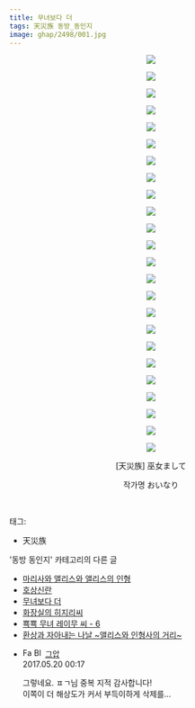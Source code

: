 ```yaml
---
title: 무녀보다 더
tags: 天災族 동방_동인지
image: ghap/2498/001.jpg
---
```

<div class="article">
<p style="text-align: center; clear: none; float: none;"><img src="{{ site.nasurl }}/ghap/2498/001.jpg"/></p>
<p style="text-align: center; clear: none; float: none;"><img src="{{ site.nasurl }}/ghap/2498/002.jpg"/></p>
<p style="text-align: center; clear: none; float: none;"><img src="{{ site.nasurl }}/ghap/2498/003.jpg"/></p>
<p style="text-align: center; clear: none; float: none;"><img src="{{ site.nasurl }}/ghap/2498/004.jpg"/></p>
<p style="text-align: center; clear: none; float: none;"><img src="{{ site.nasurl }}/ghap/2498/005.jpg"/></p>
<p style="text-align: center; clear: none; float: none;"><img src="{{ site.nasurl }}/ghap/2498/006.jpg"/></p>
<p style="text-align: center; clear: none; float: none;"><img src="{{ site.nasurl }}/ghap/2498/007.jpg"/></p>
<p style="text-align: center; clear: none; float: none;"><img src="{{ site.nasurl }}/ghap/2498/008.jpg"/></p>
<p style="text-align: center; clear: none; float: none;"><img src="{{ site.nasurl }}/ghap/2498/009.jpg"/></p>
<p style="text-align: center; clear: none; float: none;"><img src="{{ site.nasurl }}/ghap/2498/010.jpg"/></p>
<p style="text-align: center; clear: none; float: none;"><img src="{{ site.nasurl }}/ghap/2498/011.jpg"/></p>
<p style="text-align: center; clear: none; float: none;"><img src="{{ site.nasurl }}/ghap/2498/012.jpg"/></p>
<p style="text-align: center; clear: none; float: none;"><img src="{{ site.nasurl }}/ghap/2498/013.jpg"/></p>
<p style="text-align: center; clear: none; float: none;"><img src="{{ site.nasurl }}/ghap/2498/014.jpg"/></p>
<p style="text-align: center; clear: none; float: none;"><img src="{{ site.nasurl }}/ghap/2498/015.jpg"/></p>
<p style="text-align: center; clear: none; float: none;"><img src="{{ site.nasurl }}/ghap/2498/016.jpg"/></p>
<p style="text-align: center; clear: none; float: none;"><img src="{{ site.nasurl }}/ghap/2498/017.jpg"/></p>
<p style="text-align: center; clear: none; float: none;"><img src="{{ site.nasurl }}/ghap/2498/018.jpg"/></p>
<p style="text-align: center; clear: none; float: none;"><img src="{{ site.nasurl }}/ghap/2498/019.jpg"/></p>
<p style="text-align: center; clear: none; float: none;"><img src="{{ site.nasurl }}/ghap/2498/020.jpg"/></p>
<p style="text-align: center; clear: none; float: none;"><img src="{{ site.nasurl }}/ghap/2498/021.jpg"/></p>
<p style="text-align: center; clear: none; float: none;"><img src="{{ site.nasurl }}/ghap/2498/022.jpg"/></p>
<p style="text-align: center; clear: none; float: none;"><img src="{{ site.nasurl }}/ghap/2498/023.jpg"/></p>
<p style="text-align: center; clear: none; float: none;"><img src="{{ site.nasurl }}/ghap/2498/024.jpg"/></p>
<p style="text-align: center; clear: none; float: none;">[天災族] 巫女まして</p>
<p style="text-align: center; clear: none; float: none;">작가명 おいなり</p>
<p><br/></p>
</div><div class="tagTrail">
<p>태그: </p>
<ul>
<li>天災族</li>
</ul>
</div><div class="another">
<p>'동방 동인지' 카테고리의 다른 글</p>
<ul>
<li><a href="/2016-10-08-ghap_2501">마리사와 앨리스와 앨리스의 인형</a></li>
<li><a href="/2016-10-08-ghap_2500">호상신란</a></li>
<li><a href="/2016-10-08-ghap_2498">무녀보다 더</a></li>
<li><a href="/2016-10-08-ghap_2497">화장실의 히지리씨</a></li>
<li><a href="/2016-10-08-ghap_2496">뾱뾱 무녀 레이무 씨 - 6</a></li>
<li><a href="/2016-10-08-ghap_2494">환상과 자아내는 나날 ~앨리스와 인형사의 거리~</a></li>
</ul>
</div><div class="cb_module cb_fluid">
<div class="cb_wrt cb_profile">
<div class="comment">
<ul>
<li class="cb_thumb_off" id="comment14993505">
<div class="cb_comment_area">
<div class="cb_info_area">
<div class="cb_section">
<span class="cb_nick_name"><img alt="Favicon of https://ghaptouhou.tistory.com" height="16" onerror="this.onerror=null;this.parentNode.removeChild(this)" src="https://ghaptouhou.tistory.com/favicon.ico" width="16"/> <img alt="BlogIcon" height="16" onerror="this.parentNode.removeChild(this)" src="https://ghaptouhou.tistory.com/index.gif" width="16"/> <a href="https://ghaptouhou.tistory.com" onclick="return openLinkInNewWindow(this)"> 그압</a><span class="tistoryProfileLayerTrigger" onclick='TistoryProfile.show(event, this, {"title":"\uc800\uae30 \uc774\uac70 \ub098\uc911\uc5d0 \uc218\uc815 \uac00\ub2a5\ud558\ub098\uc694","url":"https:\/\/ghap.tistory.com","nickname":"\uadf8\uc555","items":[]}); return false;'></span></span>
</div>
<div class="cb_section">
<span class="cb_date">2017.05.20 00:17 </span>
</div>
</div>
<div class="cb_dsc_comment">
<p class="cb_dsc">
											그렇네요. ㅍㄱ님 중복 지적 감사합니다!<br/>
이쪽이 더 해상도가 커서 부득이하게 삭제를...
										</p>
</div>
</div></li>
</ul>
</div>
</div><!-- commentList close -->
</div>